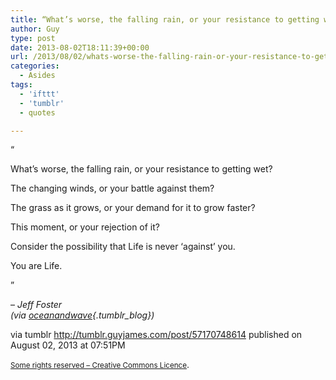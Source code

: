 ```yaml
---
title: “What’s worse, the falling rain, or your resistance to getting wet? The changing winds, or your…”
author: Guy
type: post
date: 2013-08-02T18:11:39+00:00
url: /2013/08/02/whats-worse-the-falling-rain-or-your-resistance-to-getting-wet-the-changing-winds-or-your-2/
categories:
  - Asides
tags:
  - 'ifttt'
  - 'tumblr'
  - quotes

---
```

“

What’s worse, the falling rain, or your resistance to getting wet? 

The changing winds, or your battle against them? 

The grass as it grows, or your demand for it to grow faster? 

This moment, or your rejection of it? 

Consider the possibility that Life is never ‘against’ you.

You are Life.

”

&#8211; _Jeff Foster    
(via [oceanandwave][1]{.tumblr_blog})_

via tumblr http://tumblr.guyjames.com/post/57170748614 published on August 02, 2013 at 07:51PM

<small><a href="https://creativecommons.org/licenses/by-nc/3.0/" target="_blank">Some rights reserved &#8211; Creative Commons Licence</a></small>.

 [1]: http://oceanandwave.tumblr.com/